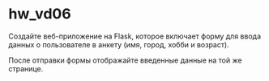 # hw_vd06
 
Создайте веб-приложение на Flask, которое включает форму для ввода данных о пользователе в анкету (имя, город, хобби и возраст). 

После отправки формы отображайте введенные данные на той же странице.